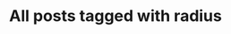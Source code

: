 ---
layout: tag
title: "All posts tagged with radius"
permalink: /weblog/tags/radius/
taxonomy: radius
---